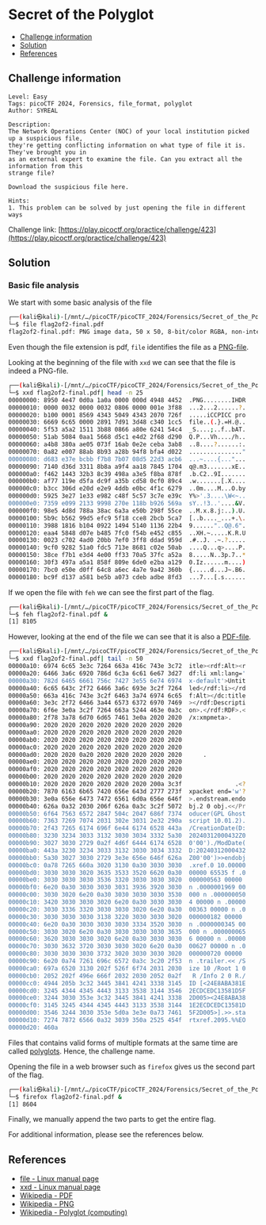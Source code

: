 # Secret of the Polyglot

- [Challenge information](#challenge-information)
- [Solution](#solution)
- [References](#references)

## Challenge information
```
Level: Easy
Tags: picoCTF 2024, Forensics, file_format, polyglot
Author: SYREAL

Description:
The Network Operations Center (NOC) of your local institution picked up a suspicious file, 
they're getting conflicting information on what type of file it is. They've brought you in 
as an external expert to examine the file. Can you extract all the information from this 
strange file?

Download the suspicious file here.

Hints:
1. This problem can be solved by just opening the file in different ways
```
Challenge link: [https://play.picoctf.org/practice/challenge/423](https://play.picoctf.org/practice/challenge/423)

## Solution

### Basic file analysis

We start with some basic analysis of the file
```bash
┌──(kali㉿kali)-[/mnt/…/picoCTF/picoCTF_2024/Forensics/Secret_of_the_Polyglot]
└─$ file flag2of2-final.pdf 
flag2of2-final.pdf: PNG image data, 50 x 50, 8-bit/color RGBA, non-interlaced
```
Even though the file extension is pdf, `file` identifies the file as a [PNG-file](https://en.wikipedia.org/wiki/PNG).

Looking at the beginning of the file with `xxd` we can see that the file is indeed a PNG-file.
```bash
┌──(kali㉿kali)-[/mnt/…/picoCTF/picoCTF_2024/Forensics/Secret_of_the_Polyglot]
└─$ xxd flag2of2-final.pdf| head -n 25 
00000000: 8950 4e47 0d0a 1a0a 0000 000d 4948 4452  .PNG........IHDR
00000010: 0000 0032 0000 0032 0806 0000 001e 3f88  ...2...2......?.
00000020: b100 0001 8569 4343 5049 4343 2070 726f  .....iCCPICC pro
00000030: 6669 6c65 0000 2891 7d91 3d48 c340 1cc5  file..(.}.=H.@..
00000040: 5f53 a5a2 1511 3b88 0866 a80e 6241 54c4  _S....;..f..bAT.
00000050: 51ab 5084 0aa1 5668 d5c1 e4d2 2f68 d290  Q.P...Vh..../h..
00000060: a4b8 380a ae05 073f 16ab 0e2e ceba 3ab8  ..8....?......:.
00000070: 0a82 e007 88ab 8b93 a28b 94f8 bfa4 d022  ..............."
00000080: d683 e37e bcbb f7b8 7b07 08d5 22d3 acb6  ...~....{..."...
00000090: 7140 d36d 3311 8b8a a9f4 aa18 7845 1704  q@.m3.......xE..
000000a0: f462 1443 32b3 8c39 498a a3e5 f8ba 878f  .b.C2..9I.......
000000b0: af77 119e d5fa dc9f a35b cd58 0cf0 89c4  .w.......[.X....
000000c0: b3cc 306d e20d e2e9 4ddb e0bc 4f1c 6279  ..0m....M...O.by
000000d0: 5925 3e27 1e33 e982 c48f 5c57 3c7e e39c  Y%>'.3....\W<~..
000000e0: 7359 e099 2133 9998 270e 118b b926 569a  sY..!3..'....&V.
000000f0: 98e5 4d8d 788a 38ac 6a3a e50b 298f 55ce  ..M.x.8.j:..).U.
00000100: 5b9c b562 99d5 efc9 5f18 cce8 2bcb 5ca7  [..b...._...+.\.
00000110: 3988 1816 b104 0922 1494 5140 1136 22b4  9......"..Q@.6".
00000120: eaa4 5848 d07e b485 7fc0 f54b e452 c855  ..XH.~.....K.R.U
00000130: 0023 c702 4ad0 20bb 7ef0 3ff8 ddad 959d  .#..J. .~.?.....
00000140: 9cf0 9282 51a0 fdc5 713e 8681 c02e 50ab  ....Q...q>....P.
00000150: 38ce f7b1 e3d4 4e00 ff33 70a5 37fc a52a  8.....N..3p.7..*
00000160: 30f3 497a a5a1 858f 809e 6de0 e2ba a129  0.Iz......m....)
00000170: 7bc0 e50e d0ff 64c8 a6ec 4a7e 9a42 360b  {.....d...J~.B6.
00000180: bc9f d137 a581 be5b a073 cdeb adbe 8fd3  ...7...[.s......
```
If we open the file with `feh` we can see the first part of the flag.
```bash
┌──(kali㉿kali)-[/mnt/…/picoCTF/picoCTF_2024/Forensics/Secret_of_the_Polyglot]
└─$ feh flag2of2-final.pdf &
[1] 8105
```

However, looking at the end of the file we can see that it is also a [PDF-file](https://en.wikipedia.org/wiki/PDF).
```bash
┌──(kali㉿kali)-[/mnt/…/picoCTF/picoCTF_2024/Forensics/Secret_of_the_Polyglot]
└─$ xxd flag2of2-final.pdf| tail -n 50
00000a10: 6974 6c65 3e3c 7264 663a 416c 743e 3c72  itle><rdf:Alt><r
00000a20: 6466 3a6c 6920 786d 6c3a 6c61 6e67 3d27  df:li xml:lang='
00000a30: 782d 6465 6661 756c 7427 3e55 6e74 6974  x-default'>Untit
00000a40: 6c65 643c 2f72 6466 3a6c 693e 3c2f 7264  led</rdf:li></rd
00000a50: 663a 416c 743e 3c2f 6463 3a74 6974 6c65  f:Alt></dc:title
00000a60: 3e3c 2f72 6466 3a44 6573 6372 6970 7469  ></rdf:Descripti
00000a70: 6f6e 3e0a 3c2f 7264 663a 5244 463e 0a3c  on>.</rdf:RDF>.<
00000a80: 2f78 3a78 6d70 6d65 7461 3e0a 2020 2020  /x:xmpmeta>.    
00000a90: 2020 2020 2020 2020 2020 2020 2020 2020                  
00000aa0: 2020 2020 2020 2020 2020 2020 2020 2020                  
00000ab0: 2020 2020 2020 2020 2020 2020 2020 2020                  
00000ac0: 2020 2020 2020 2020 2020 2020 2020 2020                  
00000ad0: 2020 2020 0a20 2020 2020 2020 2020 2020      .           
00000ae0: 2020 2020 2020 2020 2020 2020 2020 2020                  
00000af0: 2020 2020 2020 2020 2020 2020 2020 2020                  
00000b00: 2020 2020 2020 2020 2020 2020 2020 2020                  
00000b10: 2020 2020 2020 2020 2020 2020 200a 3c3f               .<?
00000b20: 7870 6163 6b65 7420 656e 643d 2777 273f  xpacket end='w'?
00000b30: 3e0a 656e 6473 7472 6561 6d0a 656e 646f  >.endstream.endo
00000b40: 626a 0a32 2030 206f 626a 0a3c 3c2f 5072  bj.2 0 obj.<</Pr
00000b50: 6f64 7563 6572 2847 504c 2047 686f 7374  oducer(GPL Ghost
00000b60: 7363 7269 7074 2031 302e 3031 2e32 290a  script 10.01.2).
00000b70: 2f43 7265 6174 696f 6e44 6174 6528 443a  /CreationDate(D:
00000b80: 3230 3234 3033 3132 3030 3034 3332 5a30  20240312000432Z0
00000b90: 3027 3030 2729 0a2f 4d6f 6444 6174 6528  0'00')./ModDate(
00000ba0: 443a 3230 3234 3033 3132 3030 3034 3332  D:20240312000432
00000bb0: 5a30 3027 3030 2729 3e3e 656e 646f 626a  Z00'00')>>endobj
00000bc0: 0a78 7265 660a 3020 3130 0a30 3030 3030  .xref.0 10.00000
00000bd0: 3030 3030 3020 3635 3533 3520 6620 0a30  00000 65535 f .0
00000be0: 3030 3030 3030 3536 3320 3030 3030 3020  000000563 00000 
00000bf0: 6e20 0a30 3030 3030 3031 3936 3920 3030  n .0000001969 00
00000c00: 3030 3020 6e20 0a30 3030 3030 3030 3530  000 n .000000050
00000c10: 3420 3030 3030 3020 6e20 0a30 3030 3030  4 00000 n .00000
00000c20: 3030 3336 3320 3030 3030 3020 6e20 0a30  00363 00000 n .0
00000c30: 3030 3030 3030 3138 3220 3030 3030 3020  000000182 00000 
00000c40: 6e20 0a30 3030 3030 3030 3334 3520 3030  n .0000000345 00
00000c50: 3030 3020 6e20 0a30 3030 3030 3030 3635  000 n .000000065
00000c60: 3620 3030 3030 3020 6e20 0a30 3030 3030  6 00000 n .00000
00000c70: 3030 3632 3720 3030 3030 3020 6e20 0a30  00627 00000 n .0
00000c80: 3030 3030 3030 3732 3020 3030 3030 3020  000000720 00000 
00000c90: 6e20 0a74 7261 696c 6572 0a3c 3c20 2f53  n .trailer.<< /S
00000ca0: 697a 6520 3130 202f 526f 6f74 2031 2030  ize 10 /Root 1 0
00000cb0: 2052 202f 496e 666f 2032 2030 2052 0a2f   R /Info 2 0 R./
00000cc0: 4944 205b 3c32 3445 3841 4241 3338 3145  ID [<24E8ABA381E
00000cd0: 3245 4344 4345 4443 3133 3538 3144 3546  2ECDCEDC13581D5F
00000ce0: 3244 3030 353e 3c32 3445 3841 4241 3338  2D005><24E8ABA38
00000cf0: 3145 3245 4344 4345 4443 3133 3538 3144  1E2ECDCEDC13581D
00000d00: 3546 3244 3030 353e 5d0a 3e3e 0a73 7461  5F2D005>].>>.sta
00000d10: 7274 7872 6566 0a32 3039 350a 2525 454f  rtxref.2095.%%EO
00000d20: 460a  
```
Files that contains valid forms of multiple formats at the same time are called [polyglots](https://en.wikipedia.org/wiki/Polyglot_(computing)). Hence, the challenge name.

Opening the file in a web browser such as `firefox` gives us the second part of the flag.
```bash
┌──(kali㉿kali)-[/mnt/…/picoCTF/picoCTF_2024/Forensics/Secret_of_the_Polyglot]
└─$ firefox flag2of2-final.pdf &
[1] 8604
```

Finally, we manually append the two parts to get the entire flag.

For additional information, please see the references below.

## References

- [file - Linux manual page](https://man7.org/linux/man-pages/man1/file.1.html)
- [xxd - Linux manual page](https://linux.die.net/man/1/xxd)
- [Wikipedia - PDF](https://en.wikipedia.org/wiki/PDF)
- [Wikipedia - PNG](https://en.wikipedia.org/wiki/PNG)
- [Wikipedia - Polyglot (computing)](https://en.wikipedia.org/wiki/Polyglot_(computing))
